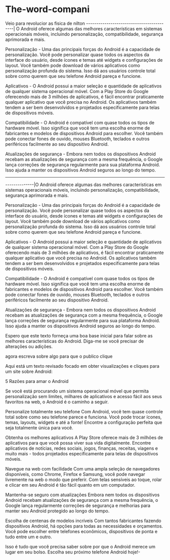 # The-word-compani
Veio para revolucior as fisica de nilton 
------------------------------------------|
 O Android oferece algumas das melhores características em sistemas operacionais móveis, incluindo personalização, compatibilidade, segurança aprimorada e mais.

Personalização - Uma das principais forças do Android é a capacidade de personalização. Você pode personalizar quase todos os aspectos da interface do usuário, desde ícones e temas até widgets e configurações de layout. Você também pode download de vários aplicativos como personalização profunda do sistema. Isso dá aos usuários controle total sobre como querem que seu telefone Android pareça e funcione.

Aplicativos - O Android possui a maior seleção e quantidade de aplicativos de qualquer sistema operacional móvel. Com a Play Store do Google oferecendo mais de 3 milhões de aplicativos, é fácil encontrar praticamente qualquer aplicativo que você precisa no Android. Os aplicativos também tendem a ser bem desenvolvidos e projetados especificamente para telas de dispositivos móveis.

Compatibilidade - O Android é compatível com quase todos os tipos de hardware móvel. Isso significa que você tem uma escolha enorme de fabricantes e modelos de dispositivos Android para escolher. Você também pode conectar fones de ouvido, mouses Bluetooth, teclados e outros periféricos facilmente ao seu dispositivo Android.

Atualizações de segurança - Embora nem todos os dispositivos Android recebam as atualizações de segurança com a mesma frequência, o Google lança correções de segurança regularmente para sua plataforma Android. Isso ajuda a manter os dispositivos Android seguros ao longo do tempo.


--------------------------------------------------------------
--------------|O Android oferece algumas das melhores características em sistemas operacionais móveis, incluindo personalização, compatibilidade, segurança aprimorada e mais.

Personalização - Uma das principais forças do Android é a capacidade de personalização. Você pode personalizar quase todos os aspectos da interface do usuário, desde ícones e temas até widgets e configurações de layout. Você também pode download de vários aplicativos como personalização profunda do sistema. Isso dá aos usuários controle total sobre como querem que seu telefone Android pareça e funcione.

Aplicativos - O Android possui a maior seleção e quantidade de aplicativos de qualquer sistema operacional móvel. Com a Play Store do Google oferecendo mais de 3 milhões de aplicativos, é fácil encontrar praticamente qualquer aplicativo que você precisa no Android. Os aplicativos também tendem a ser bem desenvolvidos e projetados especificamente para telas de dispositivos móveis.

Compatibilidade - O Android é compatível com quase todos os tipos de hardware móvel. Isso significa que você tem uma escolha enorme de fabricantes e modelos de dispositivos Android para escolher. Você também pode conectar fones de ouvido, mouses Bluetooth, teclados e outros periféricos facilmente ao seu dispositivo Android.

Atualizações de segurança - Embora nem todos os dispositivos Android recebam as atualizações de segurança com a mesma frequência, o Google lança correções de segurança regularmente para sua plataforma Android. Isso ajuda a manter os dispositivos Android seguros ao longo do tempo.

Espero que este texto forneça uma boa base inicial para falar sobre as melhores características do Android. Diga-me se você precisar de alterações ou adições.

agora escreva sobre algo para que o publico clique

Aqui está um texto revisado focado em obter visualizações e cliques para um site sobre Android:

5 Razões para amar o Android

Se você está procurando um sistema operacional móvel que permita personalização sem limites, milhares de aplicativos e acesso fácil aos seus favoritos na web, o Android é o caminho a seguir.

Personalize totalmente seu telefone
Com Android, você tem quase controle total sobre como seu telefone parece e funciona. Você pode trocar ícones, temas, layouts, widgets e até a fonte! Encontre a configuração perfeita que seja totalmente única para você.

Obtenha os melhores aplicativos
A Play Store oferece mais de 3 milhões de aplicativos para que você possa viver sua vida digitalmente. Encontre aplicativos de notícias, redes sociais, jogos, finanças, receitas, viagens e muito mais - todos projetados especificamente para telas de dispositivos móveis.

Navegue na web com facilidade
Com uma ampla seleção de navegadores disponíveis, como Chrome, Firefox e Samsung, você pode navegar livremente na web o modo que preferir. Com telas sensíveis ao toque, rolar e clicar em seu Android é tão fácil quanto em um computador.

Mantenha-se seguro com atualizações
Embora nem todos os dispositivos Android recebam atualizações de segurança com a mesma frequência, o Google lança regularmente correções de segurança e melhorias para manter seu Android protegido ao longo do tempo.

Escolha de centenas de modelos incríveis
Com tantos fabricantes fazendo dispositivos Android, há opções para todas as necessidades e orçamentos. Você pode escolher entre telefones econômicos, dispositivos de ponta e tudo entre um e outro.

Isso é tudo que você precisa saber sobre por que o Android merece um lugar em seu bolso. Escolha seu próximo telefone Android hoje!-

